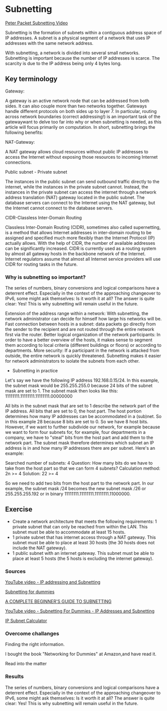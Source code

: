 # Subnetting

[Peter Packet Subnetting Video](https://www.youtube.com/watch?v=VcVz6Lwxe2c)


Subnetting is the formation of subnets within a contiguous address space of IP addresses. A subnet is a physical segment of a network that uses IP addresses with the same network address.

With subnetting, a network is divided into several small networks. Subnetting is important because the number of IP addresses is scarce. The scarcity is due to the IP address being only 4 bytes long.

## Key terminology

Gateway:

A gateway is an active network node that can be addressed from both sides. It can also couple more than two networks together. Gateways handle different protocols on both sides up to layer 7. In particular, routing across network boundaries (correct addressing!) is an important task of the gatewaywant to delve too far into why or when subnetting is needed, as this article will focus primarily on computation. In short, subnetting brings the following benefits:

NAT-Gateway:

A NAT gateway allows cloud resources without public IP addresses to access the Internet without exposing those resources to incoming Internet connections.

Public subnet - Private subnet

The instances in the public subnet can send outbound traffic directly to the internet, while the instances in the private subnet cannot. Instead, the instances in the private subnet can access the internet through a network address translation (NAT) gateway located in the public subnet. The database servers can connect to the Internet using the NAT gateway, but the Internet cannot connect to the database servers.

CIDR-Classless Inter-Domain Routing

Classless Inter-Domain Routing (CIDR), sometimes also called supernetting, is a method that allows Internet addresses in inter-domain routing to be assigned and specified much more flexibly than the Internet Protocol (IP) actually allows. With the help of CIDR, the number of available addresses can be significantly increased. CIDR is currently used as a routing system by almost all gateway hosts in the backbone network of the Internet. Internet regulators assume that almost all Internet service providers will use CIDR for routing tasks in the future.

### Why is subnetting so important?

The series of numbers, binary conversions and logical comparisons have a deterrent effect. Especially in the context of the approaching changeover to IPv6, some might ask themselves: Is it worth it at all? The answer is quite clear: Yes! This is why subnetting will remain useful in the future.

Extension of the address range within a network: With subnetting, the network administrator can decide for himself how large his networks will be.
Fast connection between hosts in a subnet: data packets go directly from the sender to the recipient and are not routed through the entire network first via the router.
Better logical organization of the network participants: In order to have a better overview of the hosts, it makes sense to segment them according to local criteria (different buildings or floors) or according to departments.
More security: If a participant in the network is attacked from outside, the entire network is quickly threatened. Subnetting makes it easier for network administrators to isolate the subnets from each other.



 - Subnetting in practice

 Let's say we have the following IP address 192.168.0.15/24. In this example, the subnet mask would be 255.255.255.0 because 24 bits of the subnet mask are set to 1. 
 The subnet mask then looks like this: 11111111.11111111.11111111.00000000

All bits in the subnet mask that are set to 1 describe the network part of the IP address. All bits that are set to 0, the host part. The host portion determines how many IP addresses can be accommodated in a (sub)net. So in this example 28 because 8 bits are set to 0. So we have 8 host bits. However, if we want to further subdivide our network, for example because we want to form four subnets for, for example, four departments in a company, we have to "steal" bits from the host part and add them to the network part. The subnet mask therefore determines which subnet an IP address is in and how many IP addresses there are per subnet. Here's an example:

Searched number of subnets: 4
Question: How many bits do we have to take from the host part so that we can form 4 subnets?
Calculation method: 2n >= 4
Solution: 22 >= 4

So we need to add two bits from the host part to the network part. In our example, the subnet mask /24 becomes the new subnet mask /26 or 255.255.255.192 or in binary 11111111.11111111.11111111.11000000.

## Exercise

- Create a network architecture that meets the following requirements:
1 private subnet that can only be reached from within the LAN. This subnet must be able to accommodate at least 15 hosts.
- 1 private subnet that has internet access through a NAT gateway. This subnet must be able to place at least 30 hosts (the 30 hosts does not include the NAT gateway).
- 1 public subnet with an internet gateway. This subnet must be able to place at least 5 hosts (the 5 hosts is excluding the internet gateway).



### Sources

[YouTube video - IP addressing and Subnetting](https://www.youtube.com/watch?v=OqsXzkXfwRw)

[Subnetting for dummies](https://community.spiceworks.com/networking/articles/2489-subnetting-for-dummies)

[A COMPLETE BEGINNER'S GUIDE TO SUBNETTING](https://www.networkfuntimes.com/a-complete-beginners-guide-to-subnetting/)

[YouTube video - Subnetting For Dummies - IP Addresses and Subnetting](https://www.youtube.com/watch?v=4sDd8QLCLc8)

[IP Subnet Calculator](https://www.calculator.net/ip-subnet-calculator.html)


### Overcome challanges
Finding the right information.

I bought the book "Networking for Dummies" at Amazon,and have read it.

Read into the matter

### Results
The series of numbers, binary conversions and logical comparisons have a deterrent effect. Especially in the context of the approaching changeover to IPv6, some might ask themselves: Is it worth it at all? The answer is quite clear: Yes! This is why subnetting will remain useful in the future.
